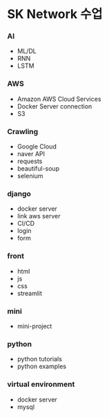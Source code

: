 # SK Network 수업

### AI

- ML/DL
- RNN
- LSTM

### AWS

- Amazon AWS Cloud Services
- Docker Server connection
- S3

### Crawling

- Google Cloud
- naver API
- requests
- beautiful-soup
- selenium

### django

- docker server
- link aws server
- CI/CD
- login
- form

### front

- html
- js
- css
- streamlit

### mini

- mini-project

### python

- python tutorials
- python examples

### virtual environment

- docker server
- mysql
